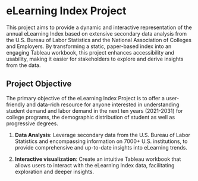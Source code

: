 # eLearning Index Project
This project aims to provide a dynamic and interactive representation of the annual eLearning Index based on extensive secondary data analysis from the U.S. Bureau of Labor Statistics and the National Association of Colleges and Employers. By transforming a static, paper-based index into an engaging Tableau workbook, this project enhances accessibility and usability, making it easier for stakeholders to explore and derive insights from the data.

## Project Objective

The primary objective of the eLearning Index Project is to offer a user-friendly and data-rich resource for anyone interested in understanding student demand and labor demand in the next ten years (2021-2031) for college programs, the demographic distribution of student as well as progressive degrees. 

1. **Data Analysis**: Leverage secondary data from the U.S. Bureau of Labor Statistics and encompassing information on 7000+ U.S. institutions, to provide comprehensive and up-to-date insights into eLearning trends.

2. **Interactive visualization**: Create an intuitive Tableau workbook that allows users to interact with the eLearning Index data, facilitating exploration and deeper insights.
